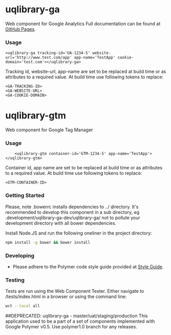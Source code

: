 uqlibrary-ga
============
Web component for Google Analytics
Full documentation can be found at [GitHub Pages](http://uqlibrary.github.io/uqlibrary-ga).

### Usage

```
<uqlibrary-ga tracking-id='UA-1234-5' website-url='http://www.test.com/app' app-name='TestApp' cookie-domain='test.com'></uqlibrary-ga>
```

Tracking id, website-url, app-name are set to be replaced at build time or as attributes to a required value.
At build time use following tokens to replace: 

```
<GA-TRACKING-ID>
<GA-WEBSITE-URL>
<GA-COOKIE-DOMAIN>
```

uqlibrary-gtm
=============
Web component for Google Tag Manager

### Usage

```
    <uqlibrary-gtm container-id='GTM-1234-5' app-name='TestApp'></uqlibrary-gtm>
```

Container id, app name are set to be replaced at build time or as attributes to a required value.
At build time use following tokens to replace: 

```
<GTM-CONTAINER-ID>
```

### Getting Started
Please, note .bowerrc installs dependencies to ../ directory. It's recommended to develop this component in a sub directory, eg  .development/uqlibrary-ga-dev/uqlibrary-ga/ not to pollute your development directory with all bower dependencies.
 
Install Node.JS and run the following oneliner in the project directory:
```sh
npm install -g bower && bower install
```

### Developing
- Please adhere to the Polymer code style guide provided at [Style Guide](http://polymerelements.github.io/style-guide/). 

### Testing
Tests are run using the Web Component Tester. Either navigate to /tests/index.html in a browser or using the command line:

```sh
wct --local all
```

##DEPRECATED: uqlibrary-ga - master/uat/staging/production
This application used to be a part of a set of components implemented with Google Polymer v0.5.
Use polymer1.0 branch for any releases.
